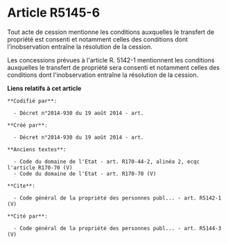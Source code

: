 # Article R5145-6

Tout acte de cession mentionne les conditions auxquelles le transfert de propriété est consenti et notamment celles des
conditions dont l'inobservation entraîne la résolution de la cession. 

Les concessions prévues à l'article R. 5142-1 mentionnent les conditions auxquelles le transfert de propriété sera consenti
et notamment celles des conditions dont l'inobservation entraîne la résolution de la cession.

**Liens relatifs à cet article**

	**Codifié par**:

	  - Décret n°2014-930 du 19 août 2014 - art.

	**Créé par**:

	  - Décret n°2014-930 du 19 août 2014 - art.

	**Anciens textes**:

	  - Code du domaine de l'Etat - art. R170-44-2, alinéa 2, ecqc l'article R170-70 (V)
	  - Code du domaine de l'Etat - art. R170-70 (V)

	**Cite**:

	  - Code général de la propriété des personnes publ... - art. R5142-1 (V)

	**Cité par**:

	  - Code général de la propriété des personnes publ... - art. R5144-3 (V)

